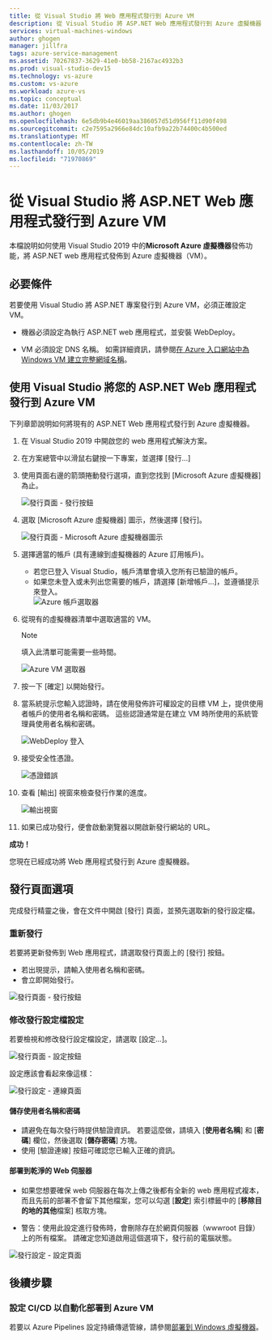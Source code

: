 ```yaml
---
title: 從 Visual Studio 將 Web 應用程式發行到 Azure VM
description: 從 Visual Studio 將 ASP.NET Web 應用程式發行到 Azure 虛擬機器
services: virtual-machines-windows
author: ghogen
manager: jillfra
tags: azure-service-management
ms.assetid: 70267837-3629-41e0-bb58-2167ac4932b3
ms.prod: visual-studio-dev15
ms.technology: vs-azure
ms.custom: vs-azure
ms.workload: azure-vs
ms.topic: conceptual
ms.date: 11/03/2017
ms.author: ghogen
ms.openlocfilehash: 6e5db9b4e46019aa386057d51d956ff11d90f498
ms.sourcegitcommit: c2e7595a2966e84dc10afb9a22b74400c4b500ed
ms.translationtype: MT
ms.contentlocale: zh-TW
ms.lasthandoff: 10/05/2019
ms.locfileid: "71970869"
---
```

# <a name="publish-an-aspnet-web-app-to-an-azure-vm-from-visual-studio"></a>從 Visual Studio 將 ASP.NET Web 應用程式發行到 Azure VM

本檔說明如何使用 Visual Studio 2019 中的**Microsoft Azure 虛擬機器**發佈功能，將 ASP.NET web 應用程式發佈到 Azure 虛擬機器（VM）。  

## <a name="prerequisites"></a>必要條件
若要使用 Visual Studio 將 ASP.NET 專案發行到 Azure VM，必須正確設定 VM。

- 機器必須設定為執行 ASP.NET web 應用程式，並安裝 WebDeploy。

- VM 必須設定 DNS 名稱。 如需詳細資訊，請參閱[在 Azure 入口網站中為 Windows VM 建立完整網域名稱](portal-create-fqdn.md)。

## <a name="publish-your-aspnet-web-app-to-the-azure-vm-using-visual-studio"></a>使用 Visual Studio 將您的 ASP.NET Web 應用程式發行到 Azure VM
下列章節說明如何將現有的 ASP.NET Web 應用程式發行到 Azure 虛擬機器。

1. 在 Visual Studio 2019 中開啟您的 web 應用程式解決方案。
2. 在方案總管中以滑鼠右鍵按一下專案，並選擇 [發行...]
3. 使用頁面右邊的箭頭捲動發行選項，直到您找到 [Microsoft Azure 虛擬機器] 為止。  

   ![發行頁面 - 發行按鈕]

4. 選取 [Microsoft Azure 虛擬機器] 圖示，然後選擇 [發行]。

   ![發行頁面 - Microsoft Azure 虛擬機器圖示]

5. 選擇適當的帳戶 (具有連線到虛擬機器的 Azure 訂用帳戶)。  
   - 若您已登入 Visual Studio，帳戶清單會填入您所有已驗證的帳戶。  
   - 如果您未登入或未列出您需要的帳戶，請選擇 [新增帳戶...]，並遵循提示來登入。  
   ![Azure 帳戶選取器]  

6. 從現有的虛擬機器清單中選取適當的 VM。

   > [!Note]
   > 填入此清單可能需要一些時間。

   ![Azure VM 選取器]

7. 按一下 [確定] 以開始發行。

8. 當系統提示您輸入認證時，請在使用發佈許可權設定的目標 VM 上，提供使用者帳戶的使用者名稱和密碼。 這些認證通常是在建立 VM 時所使用的系統管理員使用者名稱和密碼。  

   ![WebDeploy 登入]

9. 接受安全性憑證。

   ![憑證錯誤]

10. 查看 [輸出] 視窗來檢查發行作業的進度。

    ![輸出視窗]

11. 如果已成功發行，便會啟動瀏覽器以開啟新發行網站的 URL。

**成功！**

您現在已經成功將 Web 應用程式發行到 Azure 虛擬機器。

## <a name="publish-page-options"></a>發行頁面選項

完成發行精靈之後，會在文件中開啟 [發行] 頁面，並預先選取新的發行設定檔。

### <a name="re-publish"></a>重新發行

若要將更新發佈到 Web 應用程式，請選取發行頁面上的 [發行] 按鈕。  
- 若出現提示，請輸入使用者名稱和密碼。  
- 會立即開始發行。

![發行頁面 - 發行按鈕]

### <a name="modify-publish-profile-settings"></a>修改發行設定檔設定

若要檢視和修改發行設定檔設定，請選取 [設定...]。  

![發行頁面 - 設定按鈕]

設定應該會看起來像這樣：  

![發行設定 - 連線頁面]

#### <a name="save-user-name-and-password"></a>儲存使用者名稱和密碼
- 請避免在每次發行時提供驗證資訊。 若要這麼做，請填入 [**使用者名稱**] 和 [**密碼**] 欄位，然後選取 [**儲存密碼**] 方塊。
- 使用 [驗證連線] 按鈕可確認您已輸入正確的資訊。

#### <a name="deploy-to-clean-web-server"></a>部署到乾淨的 Web 伺服器

- 如果您想要確保 web 伺服器在每次上傳之後都有全新的 web 應用程式複本，而且先前的部署不會留下其他檔案，您可以勾選 [**設定**] 索引標籤中的 [**移除目的地的其他**檔案] 核取方塊。

- 警告：使用此設定進行發佈時，會刪除存在於網頁伺服器（wwwroot 目錄）上的所有檔案。 請確定您知道啟用這個選項下，發行前的電腦狀態。 

![發行設定 - 設定頁面]

## <a name="next-steps"></a>後續步驟

### <a name="set-up-cicd-for-automated-deployment-to-azure-vm"></a>設定 CI/CD 以自動化部署到 Azure VM

若要以 Azure Pipelines 設定持續傳遞管線，請參閱[部署到 Windows 虛擬機器](https://docs.microsoft.com/vsts/build-release/apps/cd/deploy-webdeploy-iis-deploygroups)。

[VM Overview - DNS Name]: ../../../includes/media/publish-web-app-from-visual-studio/VMOverviewDNSName.png
[IP Address Config - DNS Name]: ../../../includes/media/publish-web-app-from-visual-studio/IPAddressConfigDNSName.png
[VM Overview - DNS Configured]: ../../../includes/media/publish-web-app-from-visual-studio/VMOverviewDNSConfigured.png
[發行頁面 - 發行按鈕]: ../../../includes/media/publish-web-app-from-visual-studio/PublishPageRightArrow.png
[發行頁面 - Microsoft Azure 虛擬機器圖示]: ../../../includes/media/publish-web-app-from-visual-studio/PublishPageMicrosoftAzureVirtualMachineIcon.png
[Azure 帳戶選取器]: ../../../includes/media/publish-web-app-from-visual-studio/ChooseVM-SelectAccount.png
[Azure VM 選取器]: ../../../includes/media/publish-web-app-from-visual-studio/ChooseVM-SelectVM.png
[WebDeploy 登入]: ../../../includes/media/publish-web-app-from-visual-studio/WebDeployLogin.png
[憑證錯誤]: ../../../includes/media/publish-web-app-from-visual-studio/CertificateError.png
[輸出視窗]: ../../../includes/media/publish-web-app-from-visual-studio/OutputWindow.png
[發行頁面 - 發行按鈕]: ../../../includes/media/publish-web-app-from-visual-studio/PublishPagePublishButton.png
[發行頁面 - 設定按鈕]: ../../../includes/media/publish-web-app-from-visual-studio/PublishPageSettingsButton.png
[發行設定 - 連線頁面]: ../../../includes/media/publish-web-app-from-visual-studio/PublishSettingsConnectionPage.png
[發行設定 - 設定頁面]: ../../../includes/media/publish-web-app-from-visual-studio/PublishSettingsSettingsPage.png
